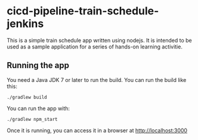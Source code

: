 # cicd-pipeline-train-schedule-jenkins

This is a simple train schedule app written using nodejs. It is intended to be used as a sample application for a series of hands-on learning activitie.

## Running the app

You need a Java JDK 7 or later to run the build. You can run the build like this:

    ./gradlew build

You can run the app with:

    ./gradlew npm_start

Once it is running, you can access it in a browser at [http://localhost:3000](http://localhost:3000)
